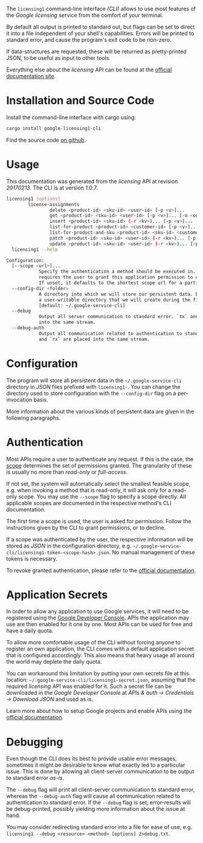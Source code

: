 <!---
DO NOT EDIT !
This file was generated automatically from 'src/mako/cli/README.md.mako'
DO NOT EDIT !
-->
The `licensing1` command-line interface *(CLI)* allows to use most features of the *Google licensing* service from the comfort of your terminal.

By default all output is printed to standard out, but flags can be set to direct it into a file independent of your shell's
capabilities. Errors will be printed to standard error, and cause the program's exit code to be non-zero.

If data-structures are requested, these will be returned as pretty-printed JSON, to be useful as input to other tools.

Everything else about the *licensing* API can be found at the
[official documentation site](https://developers.google.com/google-apps/licensing/).

# Installation and Source Code

Install the command-line interface with cargo using:

```bash
cargo install google-licensing1-cli
```

Find the source code [on github](https://github.com/Byron/google-apis-rs/tree/master/gen/licensing1-cli).

# Usage

This documentation was generated from the *licensing* API at revision *20170213*. The CLI is at version *1.0.7*.

```bash
licensing1 [options]
        license-assignments
                delete <product-id> <sku-id> <user-id> [-p <v>]...
                get <product-id> <sku-id> <user-id> [-p <v>]... [-o <out>]
                insert <product-id> <sku-id> (-r <kv>)... [-p <v>]... [-o <out>]
                list-for-product <product-id> <customer-id> [-p <v>]... [-o <out>]
                list-for-product-and-sku <product-id> <sku-id> <customer-id> [-p <v>]... [-o <out>]
                patch <product-id> <sku-id> <user-id> (-r <kv>)... [-p <v>]... [-o <out>]
                update <product-id> <sku-id> <user-id> (-r <kv>)... [-p <v>]... [-o <out>]
  licensing1 --help

Configuration:
  [--scope <url>]...
            Specify the authentication a method should be executed in. Each scope
            requires the user to grant this application permission to use it.
            If unset, it defaults to the shortest scope url for a particular method.
  --config-dir <folder>
            A directory into which we will store our persistent data. Defaults to
            a user-writable directory that we will create during the first invocation.
            [default: ~/.google-service-cli]
  --debug
            Output all server communication to standard error. `tx` and `rx` are placed
            into the same stream.
  --debug-auth
            Output all communication related to authentication to standard error. `tx`
            and `rx` are placed into the same stream.

```

# Configuration

The program will store all persistent data in the `~/.google-service-cli` directory in *JSON* files prefixed with `licensing1-`.  You can change the directory used to store configuration with the `--config-dir` flag on a per-invocation basis.

More information about the various kinds of persistent data are given in the following paragraphs.

# Authentication

Most APIs require a user to authenticate any request. If this is the case, the [scope][scopes] determines the 
set of permissions granted. The granularity of these is usually no more than *read-only* or *full-access*.

If not set, the system will automatically select the smallest feasible scope, e.g. when invoking a
method that is read-only, it will ask only for a read-only scope. 
You may use the `--scope` flag to specify a scope directly. 
All applicable scopes are documented in the respective method's CLI documentation.

The first time a scope is used, the user is asked for permission. Follow the instructions given 
by the CLI to grant permissions, or to decline.

If a scope was authenticated by the user, the respective information will be stored as *JSON* in the configuration
directory, e.g. `~/.google-service-cli/licensing1-token-<scope-hash>.json`. No manual management of these tokens
is necessary.

To revoke granted authentication, please refer to the [official documentation][revoke-access].

# Application Secrets

In order to allow any application to use Google services, it will need to be registered using the 
[Google Developer Console][google-dev-console]. APIs the application may use are then enabled for it
one by one. Most APIs can be used for free and have a daily quota.

To allow more comfortable usage of the CLI without forcing anyone to register an own application, the CLI
comes with a default application secret that is configured accordingly. This also means that heavy usage
all around the world may deplete the daily quota.

You can workaround this limitation by putting your own secrets file at this location: 
`~/.google-service-cli/licensing1-secret.json`, assuming that the required *licensing* API 
was enabled for it. Such a secret file can be downloaded in the *Google Developer Console* at 
*APIs & auth -> Credentials -> Download JSON* and used as is.

Learn more about how to setup Google projects and enable APIs using the [official documentation][google-project-new].


# Debugging

Even though the CLI does its best to provide usable error messages, sometimes it might be desirable to know
what exactly led to a particular issue. This is done by allowing all client-server communication to be 
output to standard error *as-is*.

The `--debug` flag will print all client-server communication to standard error, whereas the `--debug-auth` flag
will cause all communication related to authentication to standard error.
If the `--debug` flag is set, error-results will be debug-printed, possibly yielding more information about the 
issue at hand.

You may consider redirecting standard error into a file for ease of use, e.g. `licensing1 --debug <resource> <method> [options] 2>debug.txt`.


[scopes]: https://developers.google.com/+/api/oauth#scopes
[revoke-access]: http://webapps.stackexchange.com/a/30849
[google-dev-console]: https://console.developers.google.com/
[google-project-new]: https://developers.google.com/console/help/new/